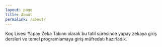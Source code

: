 ```yaml
---
layout: page
title: About
permalink: /about/
---
```

Koç Lisesi Yapay Zeka Takımı olarak bu tatil süresince yapay zekaya giriş dersleri ve temel programlamaya giriş müfredatı hazırladık.

[jekyll-organization]: https://github.com/jekyll

